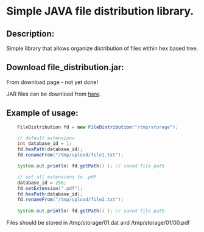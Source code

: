 Simple JAVA file distribution library.
======================================

## Description:

Simple library that allows organize distribution of files within hex based tree.

## Download file_distribution.jar:

From download page - not yet done!

JAR files can be download from [here](http://download.kaizen-step.com/?dir=fdist-java).

## Example of usage:

```java
    FileDistribution fd = new FileDistribution("/tmp/storage");

    // default extensions
    int database_id = 1;
    fd.hexPath(database_id);
    fd.renameFrom("/tmp/upload/file1.txt");

    System.out.println( fd.getPath() ); // saved file path

    // set all extensions to .pdf
    database_id = 256;
    fd.setExtension(".pdf");
    fd.hexPath(database_id);
    fd.renameFrom("/tmp/upload/file2.txt");
    
    System.out.println( fd.getPath() ); // saved file path
```

Files should be stored in /tmp/storage/01.dat and /tmp/storage/01/00.pdf
